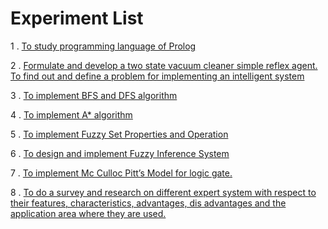# Experiment List

1 . [To study programming language of Prolog]()

2 . [Formulate and develop a two state vacuum cleaner simple reflex agent. To find out and define a problem for implementing an intelligent system
](https://github.com/HarshOza36/SEM_7/blob/master/AISC%20Lab/exp02.py)

3 . [To implement BFS and DFS algorithm](https://github.com/HarshOza36/SEM_7/blob/master/AISC%20Lab/exp03.py)

4 . [To implement A* algorithm](https://github.com/HarshOza36/SEM_7/blob/master/AISC%20Lab/exp04.py)

5 . [To implement Fuzzy Set Properties and Operation](https://github.com/HarshOza36/SEM_7/blob/master/AISC%20Lab/exp05.py)

6 . [To design and implement Fuzzy Inference System]()

7 . [To implement Mc Culloc Pitt’s Model for logic gate.]()

8 . [To do a survey and research on different expert system with respect to their features, characteristics, advantages, dis advantages and the application area where they are used.]()
